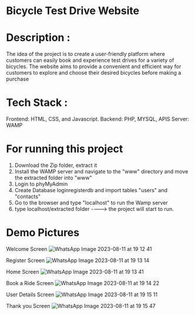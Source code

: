 # Bicycle Test Drive Website

# Description : 
The idea of the project is to create a user-friendly platform where customers can easily book and experience test drives for a variety of bicycles. The website aims to provide a convenient and efficient way for customers to explore and choose their desired bicycles before making a purchase

# Tech Stack :
Frontend: HTML, CSS, and Javascript.
Backend: PHP, MYSQL, APIS
Server: WAMP 

# For running this project
1. Download the Zip folder, extract it
2. Install the WAMP server and navigate to the "www" directory and move the extracted folder into "www"
3. Login to phyMyAdmin 
4. Create Database loginregisterdb and import tables "users" and "contacts"
5. Go to the browser and type "localhost" to run the Wamp server
6. type localhost/extracted folder ----> the project will start to run.

# Demo Pictures
Welcome Screen
![WhatsApp Image 2023-08-11 at 19 12 41](https://github.com/P766-spec/Bicylce_test_drive/assets/90417642/614bb85a-881b-43f6-b006-d216e3445f57)

Register Screen
![WhatsApp Image 2023-08-11 at 19 13 14](https://github.com/P766-spec/Bicylce_test_drive/assets/90417642/6e5fa57c-8dc9-4dd7-9fc4-ff4e39bc5f84)

Home Screen
![WhatsApp Image 2023-08-11 at 19 13 41](https://github.com/P766-spec/Bicylce_test_drive/assets/90417642/eea50a5e-a30c-417c-821b-799f344aca1c)

Book a Ride Screen
![WhatsApp Image 2023-08-11 at 19 14 22](https://github.com/P766-spec/Bicylce_test_drive/assets/90417642/8b41df98-64e4-4f21-8012-663bee053332)

User Details Screen
![WhatsApp Image 2023-08-11 at 19 15 11](https://github.com/P766-spec/Bicylce_test_drive/assets/90417642/f126f5e5-91ff-4300-a60e-157095efc3ca)

Thank you Screen
![WhatsApp Image 2023-08-11 at 19 15 47](https://github.com/P766-spec/Bicylce_test_drive/assets/90417642/65f19365-342d-4e62-8a02-981b7dcc50ad)











